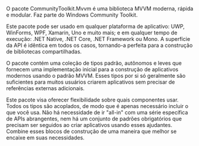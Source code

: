 ﻿O pacote CommunityToolkit.Mvvm é uma biblioteca MVVM moderna, rápida e modular. Faz parte do Windows Community Toolkit.

Este pacote pode ser usado em qualquer plataforma de aplicativo: UWP, WinForms, WPF, Xamarin, Uno e muito mais; e em qualquer tempo de execução: .NET Native, .NET Core, .NET Framework ou Mono. A superfície da API é idêntica em todos os casos, tornando-a perfeita para a construção de bibliotecas compartilhadas.

O pacote contém uma coleção de tipos padrão, autônomos e leves que fornecem uma implementação inicial para a construção de aplicativos modernos usando o padrão MVVM. Esses tipos por si só geralmente são suficientes para muitos usuários criarem aplicativos sem precisar de referências externas adicionais.

Este pacote visa oferecer flexibilidade sobre quais componentes usar. Todos os tipos são acoplados, de modo que é apenas necessário incluir o que você usa. Não há necessidade de ir "all-in" com uma série específica de APIs abrangentes, nem há um conjunto de padrões obrigatórios que precisam ser seguidos ao criar aplicativos usando esses ajudantes. Combine esses blocos de construção de uma maneira que melhor se encaixe em suas necessidades.